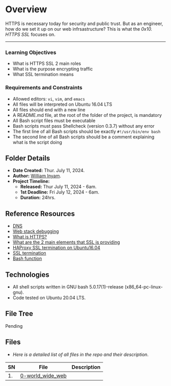 # Overview #

HTTPS is necessary today for security and public trust. But as an engineer, how do we set it up on our web infrsastructure? This is what the *0x10. HTTPS SSL* focuses on.

<hr/>

### Learning Objectives ###
- What is HTTPS SSL 2 main roles
- What is the purpose encrypting traffic
- What SSL termination means

### Requirements and Constraints ###
- Allowed editors: `vi`, `vim`, and `emacs`
- All files will be interpreted on Ubuntu 16.04 LTS
- All files should end with a new line
- A README.md file, at the root of the folder of the project, is mandatory
- All Bash script files must be executable
- Bash scripts must pass Shellcheck (version 0.3.7) without any error
- The first line of all Bash scripts should be exactly `#!/usr/bin/env bash`
- The second line of all Bash scripts should be a comment explaining what is the script doing


## Folder Details ###
- **Date Created:** Thur. July 11, 2024.
- **Author:** [William Inyam](https.//github.com/thecypherzen).
- **Project Timeline:**
  - **Released:** Thur July 11, 2024 - 6am.
  - **1st Deadline:** Fri July 12, 2024 - 6am.
  - **Duration:**  24hrs.


## Reference Resources
- [DNS](https://www.notion.so/DNS-cfbd9d6ce4c7433698666d27be76d9bb)
- [Web stack debugging](https://www.notion.so/WebStack-Debugging-ba8d7dd00b6042b898234b85b6a0eb1e)
- [What is HTTPS?](https://www.instantssl.com/http-vs-https)
- [What are the 2 main elements that SSL is providing](https://www.sslshopper.com/why-ssl-the-purpose-of-using-ssl-certificates.html)
- [HAProxy SSL termination on Ubuntu16.04](https://docs.ionos.com/cloud/getting-started/basic-tutorials)
- [SSL termination](https://en.wikipedia.org/wiki/TLS_termination_proxy)
- [Bash function](https://tldp.org/LDP/abs/html/complexfunct.html)


## Technologies ##
- All shell scripts written in GNU bash 5.0.17(1)-release (x86_64-pc-linux-gnu).
- Code tested on Ubuntu 20.04 LTS.

## File Tree ##
Pending


## Files ###
- *Here is a detailed list of all files in the repo and their description*.

| SN | File | Description                                   |
|----|------|-----------------------------------------------|
| 1. | [0-world_wide_web](https://www.github.com) |  |
